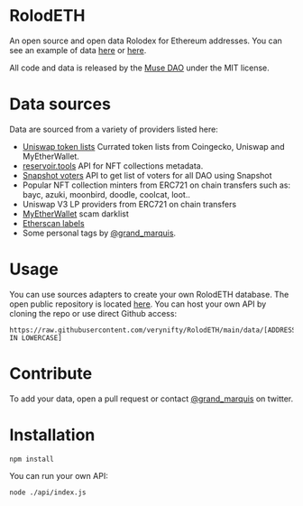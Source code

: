 # RolodETH
An open source and open data Rolodex for Ethereum addresses. You can see an example of data [here](https://raw.githubusercontent.com/verynifty/RolodETH/main/data/0x5c891d76584b46bc7f1e700169a76569bb77d2db) or [here](https://raw.githubusercontent.com/verynifty/RolodETH/main/data/0x68b3465833fb72a70ecdf485e0e4c7bd8665fc45).

All code and data is released by the [Muse DAO](https://twitter.com/NiftyMuseum) under the MIT license.
# Data sources

Data are sourced from a variety of providers listed here:
* [Uniswap token lists](https://tokenlists.org/) Currated token lists from Coingecko, Uniswap and MyEtherWallet.
* [reservoir.tools](https://reservoir.tools/) API for NFT collections metadata.
* [Snapshot voters](https://snapshot.org/) API to get list of voters for all DAO using Snapshot
* Popular NFT collection minters from ERC721 on chain transfers such as: bayc, azuki, moonbird, doodle, coolcat, loot..
* Uniswap V3 LP providers from ERC721 on chain transfers
* [MyEtherWallet](https://github.com/MyEtherWallet/ethereum-lists/blob/master/src/addresses/addresses-darklist.json) scam darklist
* [Etherscan labels](https://github.com/brianleect/etherscan-labels)
* Some personal tags by [@grand_marquis](https://twitter.com/grands_marquis).

# Usage

You can use sources adapters to create your own RolodETH database. The open public repository is located [here](https://github.com/verynifty/RolodETH/tree/main/data). You can host your own API by cloning the repo or use direct Github access:
```
https://raw.githubusercontent.com/verynifty/RolodETH/main/data/[ADDRESS IN LOWERCASE]
```

# Contribute

To add your data, open a pull request or contact [@grand_marquis](https://twitter.com/grands_marquis) on twitter.
# Installation

```
npm install
```

You can run your own API:

```
node ./api/index.js
```




